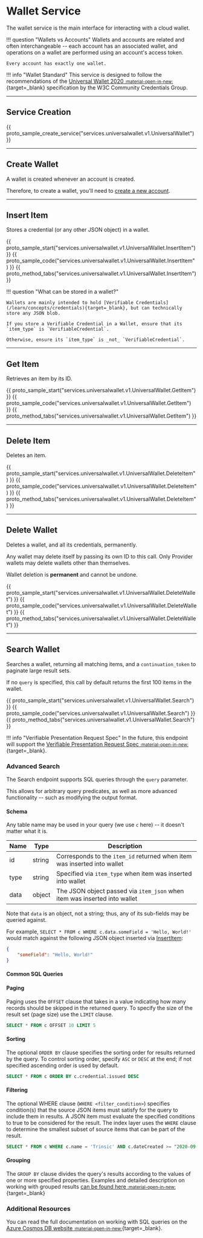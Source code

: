 # Wallet Service

The wallet service is the main interface for interacting with a cloud wallet.

!!! question "Wallets vs Accounts"
    Wallets and accounts are related and often interchangeable -- each account has an associated wallet, and operations on a wallet are performed using an account's access token.

    Every account has exactly one wallet.

!!! info "Wallet Standard"
    This service is designed to follow the recommendations of the [Universal Wallet 2020 <small>:material-open-in-new:</small>](https://w3c-ccg.github.io/universal-wallet-interop-spec/){target=_blank} specification by the W3C Community Credentials Group.

---

## Service Creation

{{ proto_sample_create_service("services.universalwallet.v1.UniversalWallet") }}

---

## Create Wallet

A wallet is created whenever an account is created.

Therefore, to create a wallet, you'll need to [create a new account](./account-service.md#sign-in).

---

## Insert Item

Stores a credential (or any other JSON object) in a wallet.

{{ proto_sample_start("services.universalwallet.v1.UniversalWallet.InsertItem") }}
{{ proto_sample_code("services.universalwallet.v1.UniversalWallet.InsertItem") }}
{{ proto_method_tabs("services.universalwallet.v1.UniversalWallet.InsertItem") }}

!!! question "What can be stored in a wallet?"

    Wallets are mainly intended to hold [Verifiable Credentials](/learn/concepts/credentials){target=_blank}, but can technically
    store any JSON blob.

    If you store a Verifiable Credential in a Wallet, ensure that its `item_type` is `VerifiableCredential`.

    Otherwise, ensure its `item_type` is _not_ `VerifiableCredential`.

---

## Get Item

Retrieves an item by its ID.

{{ proto_sample_start("services.universalwallet.v1.UniversalWallet.GetItem") }}
{{ proto_sample_code("services.universalwallet.v1.UniversalWallet.GetItem") }}
{{ proto_method_tabs("services.universalwallet.v1.UniversalWallet.GetItem") }}

---

## Delete Item

Deletes an item.

{{ proto_sample_start("services.universalwallet.v1.UniversalWallet.DeleteItem") }}
{{ proto_sample_code("services.universalwallet.v1.UniversalWallet.DeleteItem") }}
{{ proto_method_tabs("services.universalwallet.v1.UniversalWallet.DeleteItem") }}

---


## Delete Wallet

Deletes a wallet, and all its credentials, permanently.

Any wallet may delete itself by passing its own ID to this call. Only Provider wallets may delete wallets other than themselves.

Wallet deletion is **permanent** and cannot be undone.

{{ proto_sample_start("services.universalwallet.v1.UniversalWallet.DeleteWallet") }}
{{ proto_sample_code("services.universalwallet.v1.UniversalWallet.DeleteWallet") }}
{{ proto_method_tabs("services.universalwallet.v1.UniversalWallet.DeleteWallet") }}

---

## Search Wallet

Searches a wallet, returning all matching items, and a `continuation_token` to paginate large result sets.

If no `query` is specified, this call by default returns the first 100 items in the wallet.

{{ proto_sample_start("services.universalwallet.v1.UniversalWallet.Search") }}
{{ proto_sample_code("services.universalwallet.v1.UniversalWallet.Search") }}
{{ proto_method_tabs("services.universalwallet.v1.UniversalWallet.Search") }}


!!! info "Verifiable Presentation Request Spec"
    In the future, this endpoint will support the [Verifiable Presentation Request Spec <small>:material-open-in-new:</small>](https://w3c-ccg.github.io/vp-request-spec/){target=_blank}.

### Advanced Search

The Search endpoint supports SQL queries through the `query` parameter.

This allows for arbitrary query predicates, as well as more advanced functionality -- such as modifying the output format.

#### Schema

Any table name may be used in your query (we use `c` here) -- it doesn't matter what it is.


| Name | Type   | Description                                                               |
| ---- | ------ | ------------------------------------------------------------------------- |
| id   | string | Corresponds to the `item_id` returned when item was inserted into wallet  |
| type | string | Specified via `item_type` when item was inserted into wallet              |
| data | object | The JSON object passed via `item_json` when item was inserted into wallet |


Note that `data` is an object, not a string; thus, any of its sub-fields may be queried against.

For example, `SELECT * FROM c WHERE c.data.someField = 'Hello, World!'` would match against the following JSON object inserted via [InsertItem](#insert-item):

```json
{
    "someField": "Hello, World!"
}
```

#### Common SQL Queries

#### Paging

Paging uses the `OFFSET` clause that takes in a value indicating how many records should be skipped in the returned query. To specify the size of the result set (page size) use the `LIMIT` clause.

```sql
SELECT * FROM c OFFSET 10 LIMIT 5
```

#### Sorting

The optional `ORDER BY` clause specifies the sorting order for results returned by the query. To control sorting order, specify `ASC` or `DESC` at the end; if not specified ascending order is used by default.

```sql
SELECT * FROM c ORDER BY c.credential.issued DESC
```

#### Filtering

The optional WHERE clause (`WHERE <filter_condition>`) specifies condition(s) that the source JSON items must satisfy for the query to include them in results. A JSON item must evaluate the specified conditions to true to be considered for the result. The index layer uses the `WHERE` clause to determine the smallest subset of source items that can be part of the result.

```sql
SELECT * FROM c WHERE c.name = 'Trinsic' AND c.dateCreated >= "2020-09-30T23:14:25.7251173Z"
```

#### Grouping

The `GROUP BY` clause divides the query's results according to the values of one or more specified properties.
Examples and detailed description on working with grouped results [can be found here <small>:material-open-in-new:</small>](https://docs.microsoft.com/en-us/azure/cosmos-db/sql-query-group-by){target=_blank}

### Additional Resources

You can read the full documentation on working with SQL queries on the [Azure Cosmos DB website <small>:material-open-in-new:</small>](https://docs.microsoft.com/en-us/azure/cosmos-db/sql-query-getting-started){target=_blank}.

